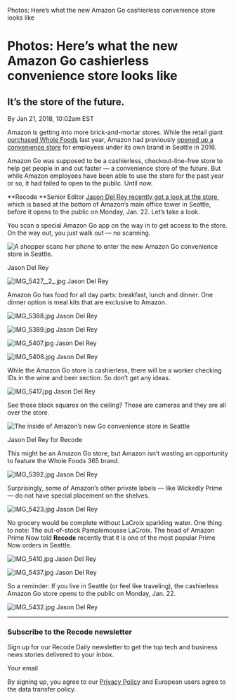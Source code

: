 Photos: Here’s what the new Amazon Go cashierless convenience store looks like

# Photos: Here’s what the new Amazon Go cashierless convenience store looks like

## It’s the store of the future.

By    Jan 21, 2018, 10:02am EST

Amazon is getting into more brick-and-mortar stores. While the retail giant [purchased Whole Foods](https://www.recode.net/2017/6/16/15816180/amazon-whole-foods-deal) last year, Amazon had previously [opened up a convenience store](https://www.recode.net/2016/12/5/13842892/amazon-go-grocery-store-no-lines-cashier-paying) for employees under its own brand in Seattle in 2016.

Amazon Go was supposed to be a cashierless, checkout-line-free store to help get people in and out faster — a convenience store of the future. But while Amazon employees have been able to use the store for the past year or so, it had failed to open to the public. Until now.

**Recode **Senior Editor [Jason Del Rey recently got a look at the store](https://www.recode.net/2018/1/21/16914188/amazon-go-grocery-convenience-store-opening-seattle-dilip-kumar), which is based at the bottom of Amazon’s main office tower in Seattle, before it opens to the public on Monday, Jan. 22. Let’s take a look.

You scan a special Amazon Go app on the way in to get access to the store. On the way out, you just walk out — no scanning.

![A shopper scans her phone to enter the new Amazon Go convenience store in Seattle.](../_resources/eb2b6d81d9b970969399a420ad739202.jpg)

 Jason Del Rey

![IMG_5427__2_.jpg](../_resources/e7418c7044dcbafb21234432f3fafdab.jpg)
 Jason Del Rey

Amazon Go has food for all day parts: breakfast, lunch and dinner. One dinner option is meal kits that are exclusive to Amazon.

![IMG_5388.jpg](../_resources/664df9b1cb26a1753f4c866ecb8450fc.jpg)
 Jason Del Rey

![IMG_5389.jpg](../_resources/32428ac511359f98d4c9a50880f64ba0.jpg)
 Jason Del Rey

![IMG_5407.jpg](../_resources/eef5490ea82d21dd4e322f16aad943cd.jpg)
 Jason Del Rey

![IMG_5408.jpg](../_resources/4509e1148c17fc7ef2521287c2f9d7e3.jpg)
 Jason Del Rey

While the Amazon Go store is cashierless, there will be a worker checking IDs in the wine and beer section. So don’t get any ideas.

![IMG_5417.jpg](../_resources/cba877ab6376fd6153fe6161634e8e63.jpg)
 Jason Del Rey

See those black squares on the ceiling? Those are cameras and they are all over the store.

![The inside of Amazon’s new Go convenience store in Seattle](../_resources/6c815ca6e20807272f1a71b8b99ec9ae.jpg)

 Jason Del Rey for Recode

This might be an Amazon Go store, but Amazon isn’t wasting an opportunity to feature the Whole Foods 365 brand.

![IMG_5392.jpg](../_resources/557db57a35526d26887355778493b0ab.jpg)
 Jason Del Rey

Surprisingly, some of Amazon’s other private labels — like Wickedly Prime — do not have special placement on the shelves.

![IMG_5423.jpg](../_resources/7fe15864ff278a4c7cfc84516d93a5a6.jpg)
 Jason Del Rey

No grocery would be complete without LaCroix sparkling water. One thing to note: The out-of-stock Pamplemousse LaCroix. The head of Amazon Prime Now told **Recode** recently that it is one of the most popular Prime Now orders in Seattle.

![IMG_5410.jpg](../_resources/a62987213bb0b2bb40da6909fb0f7570.jpg)
 Jason Del Rey

![IMG_5437.jpg](../_resources/ed763a41415df2ea3cd145733517734e.jpg)
 Jason Del Rey

So a reminder: If you live in Seattle (or feel like traveling), the cashierless Amazon Go store opens to the public on Monday, Jan. 22.

![IMG_5432.jpg](../_resources/c9d2b2d35127effa179761e8cc058944.jpg)
 Jason Del Rey

* * *

### Subscribe to the Recode newsletter

Sign up for our Recode Daily newsletter to get the top tech and business news stories delivered to your inbox.

  Your email

By signing up, you agree to our [Privacy Policy](https://www.voxmedia.com/pages/privacy-policy) and European users agree to the data transfer policy.